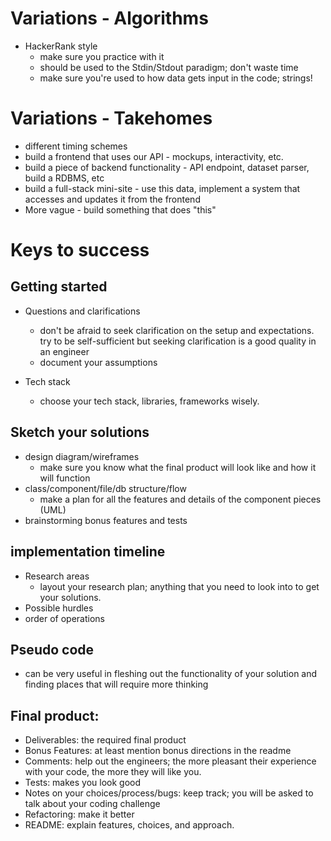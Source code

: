 # Variations - Algorithms

- HackerRank style
  - make sure you practice with it
  - should be used to the Stdin/Stdout paradigm; don't waste time
  - make sure you're used to how data gets input in the code; strings!

# Variations - Takehomes
- different timing schemes
- build a frontend that uses our API - mockups, interactivity, etc.
- build a piece of backend functionality - API endpoint, dataset parser, build a RDBMS, etc
- build a full-stack mini-site - use this data, implement a system that accesses and updates it from the frontend
- More vague - build something that does "this"

# Keys to success

## Getting started

- Questions and clarifications
  - don't be afraid to seek clarification on the setup and expectations. try to be self-sufficient but seeking clarification is a good quality in an engineer
  - document your assumptions

- Tech stack
  - choose your tech stack, libraries, frameworks wisely.

## Sketch your solutions
- design diagram/wireframes
  - make sure you know what the final product will look like and how it will function
- class/component/file/db structure/flow
  - make a plan for all the features and details of the component pieces (UML)
- brainstorming bonus features and tests

## implementation timeline
- Research areas
  - layout your research plan; anything that you need to look into to get your solutions.
- Possible hurdles
- order of operations

## Pseudo code
- can be very useful in fleshing out the functionality of your solution and finding places that will require more thinking

## Final product:
- Deliverables: the required final product
- Bonus Features: at least mention bonus directions in the readme
- Comments: help out the engineers; the more pleasant their experience with your code, the more they will like you.
- Tests: makes you look good
- Notes on your choices/process/bugs: keep track; you will be asked to talk about your coding challenge
- Refactoring: make it better
- README: explain features, choices, and approach.
